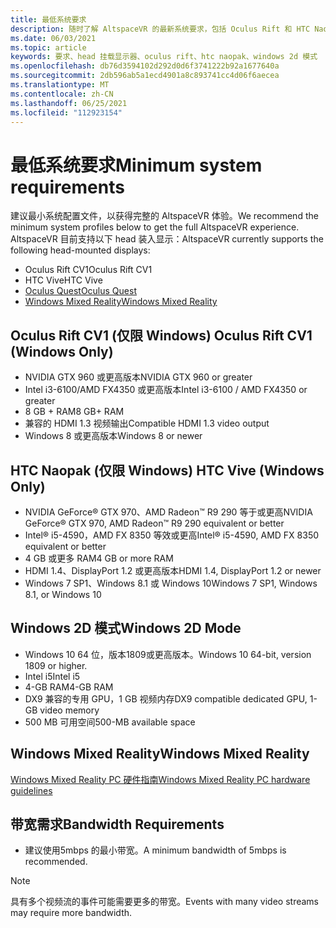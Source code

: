 ```yaml
---
title: 最低系统要求
description: 随时了解 AltspaceVR 的最新系统要求，包括 Oculus Rift 和 HTC Naopak 设备上的最新系统要求。
ms.date: 06/03/2021
ms.topic: article
keywords: 要求、head 挂载显示器、oculus rift、htc naopak、windows 2d 模式
ms.openlocfilehash: db76d3594102d292d0d6f3741222b92a1677640a
ms.sourcegitcommit: 2db596ab5a1ecd4901a8c893741cc4d06f6aecea
ms.translationtype: MT
ms.contentlocale: zh-CN
ms.lasthandoff: 06/25/2021
ms.locfileid: "112923154"
---
```

# <a name="minimum-system-requirements"></a><span data-ttu-id="8e2a2-104">最低系统要求</span><span class="sxs-lookup"><span data-stu-id="8e2a2-104">Minimum system requirements</span></span>

<span data-ttu-id="8e2a2-105">建议最小系统配置文件，以获得完整的 AltspaceVR 体验。</span><span class="sxs-lookup"><span data-stu-id="8e2a2-105">We recommend the minimum system profiles below to get the full AltspaceVR experience.</span></span> <span data-ttu-id="8e2a2-106">AltspaceVR 目前支持以下 head 装入显示：</span><span class="sxs-lookup"><span data-stu-id="8e2a2-106">AltspaceVR currently supports the following head-mounted displays:</span></span>

* <span data-ttu-id="8e2a2-107">Oculus Rift CV1</span><span class="sxs-lookup"><span data-stu-id="8e2a2-107">Oculus Rift CV1</span></span>
* <span data-ttu-id="8e2a2-108">HTC Vive</span><span class="sxs-lookup"><span data-stu-id="8e2a2-108">HTC Vive</span></span>
* [<span data-ttu-id="8e2a2-109">Oculus Quest</span><span class="sxs-lookup"><span data-stu-id="8e2a2-109">Oculus Quest</span></span>](oculus-installation.md)
* [<span data-ttu-id="8e2a2-110">Windows Mixed Reality</span><span class="sxs-lookup"><span data-stu-id="8e2a2-110">Windows Mixed Reality</span></span>](wmr-installation.md)

## <a name="oculus-rift-cv1-windows-only"></a><span data-ttu-id="8e2a2-111">Oculus Rift CV1 (仅限 Windows) </span><span class="sxs-lookup"><span data-stu-id="8e2a2-111">Oculus Rift CV1 (Windows Only)</span></span>

* <span data-ttu-id="8e2a2-112">NVIDIA GTX 960 或更高版本</span><span class="sxs-lookup"><span data-stu-id="8e2a2-112">NVIDIA GTX 960 or greater</span></span> 
* <span data-ttu-id="8e2a2-113">Intel i3-6100/AMD FX4350 或更高版本</span><span class="sxs-lookup"><span data-stu-id="8e2a2-113">Intel i3-6100 / AMD FX4350 or greater</span></span> 
* <span data-ttu-id="8e2a2-114">8 GB + RAM</span><span class="sxs-lookup"><span data-stu-id="8e2a2-114">8 GB+ RAM</span></span> 
* <span data-ttu-id="8e2a2-115">兼容的 HDMI 1.3 视频输出</span><span class="sxs-lookup"><span data-stu-id="8e2a2-115">Compatible HDMI 1.3 video output</span></span> 
* <span data-ttu-id="8e2a2-116">Windows 8 或更高版本</span><span class="sxs-lookup"><span data-stu-id="8e2a2-116">Windows 8 or newer</span></span> 

## <a name="htc-vive-windows-only"></a><span data-ttu-id="8e2a2-117">HTC Naopak (仅限 Windows) </span><span class="sxs-lookup"><span data-stu-id="8e2a2-117">HTC Vive (Windows Only)</span></span>

* <span data-ttu-id="8e2a2-118">NVIDIA GeForce® GTX 970、AMD Radeon™ R9 290 等于或更高</span><span class="sxs-lookup"><span data-stu-id="8e2a2-118">NVIDIA GeForce® GTX 970, AMD Radeon™ R9 290 equivalent or better</span></span>
* <span data-ttu-id="8e2a2-119">Intel® i5-4590，AMD FX 8350 等效或更高</span><span class="sxs-lookup"><span data-stu-id="8e2a2-119">Intel® i5-4590, AMD FX 8350 equivalent or better</span></span>   
* <span data-ttu-id="8e2a2-120">4 GB 或更多 RAM</span><span class="sxs-lookup"><span data-stu-id="8e2a2-120">4 GB or more RAM</span></span>
* <span data-ttu-id="8e2a2-121">HDMI 1.4、DisplayPort 1.2 或更高版本</span><span class="sxs-lookup"><span data-stu-id="8e2a2-121">HDMI 1.4, DisplayPort 1.2 or newer</span></span>
* <span data-ttu-id="8e2a2-122">Windows 7 SP1、Windows 8.1 或 Windows 10</span><span class="sxs-lookup"><span data-stu-id="8e2a2-122">Windows 7 SP1, Windows 8.1, or Windows 10</span></span>

## <a name="windows-2d-mode"></a><span data-ttu-id="8e2a2-123">Windows 2D 模式</span><span class="sxs-lookup"><span data-stu-id="8e2a2-123">Windows 2D Mode</span></span>

* <span data-ttu-id="8e2a2-124">Windows 10 64 位，版本1809或更高版本。</span><span class="sxs-lookup"><span data-stu-id="8e2a2-124">Windows 10 64-bit, version 1809 or higher.</span></span>
* <span data-ttu-id="8e2a2-125">Intel i5</span><span class="sxs-lookup"><span data-stu-id="8e2a2-125">Intel i5</span></span>
* <span data-ttu-id="8e2a2-126">4-GB RAM</span><span class="sxs-lookup"><span data-stu-id="8e2a2-126">4-GB RAM</span></span>
* <span data-ttu-id="8e2a2-127">DX9 兼容的专用 GPU，1 GB 视频内存</span><span class="sxs-lookup"><span data-stu-id="8e2a2-127">DX9 compatible dedicated GPU, 1-GB video memory</span></span>
* <span data-ttu-id="8e2a2-128">500 MB 可用空间</span><span class="sxs-lookup"><span data-stu-id="8e2a2-128">500-MB available space</span></span> 

## <a name="windows-mixed-reality"></a><span data-ttu-id="8e2a2-129">Windows Mixed Reality</span><span class="sxs-lookup"><span data-stu-id="8e2a2-129">Windows Mixed Reality</span></span>

[<span data-ttu-id="8e2a2-130">Windows Mixed Reality PC 硬件指南</span><span class="sxs-lookup"><span data-stu-id="8e2a2-130">Windows Mixed Reality PC hardware guidelines</span></span>](https://docs.microsoft.com/windows/mixed-reality/enthusiast-guide/windows-mixed-reality-minimum-pc-hardware-compatibility-guidelines)

## <a name="bandwidth-requirements"></a><span data-ttu-id="8e2a2-131">带宽需求</span><span class="sxs-lookup"><span data-stu-id="8e2a2-131">Bandwidth Requirements</span></span>

* <span data-ttu-id="8e2a2-132">建议使用5mbps 的最小带宽。</span><span class="sxs-lookup"><span data-stu-id="8e2a2-132">A minimum bandwidth of 5mbps is recommended.</span></span>

> [!NOTE]
> <span data-ttu-id="8e2a2-133">具有多个视频流的事件可能需要更多的带宽。</span><span class="sxs-lookup"><span data-stu-id="8e2a2-133">Events with many video streams may require more bandwidth.</span></span>